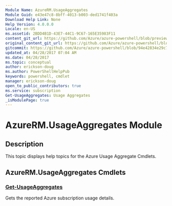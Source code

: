 ```yaml
---
Module Name: AzureRM.UsageAggregates
Module Guid: e43e47c8-8bff-4013-b003-ded1741f403a
Download Help Link: None
Help Version: 4.0.0.0
Locale: en-US
ms.assetid: 2BDD4B1D-43E7-44C1-9C67-165E35983F11
content_git_url: https://github.com/Azure/azure-powershell/blob/preview/src/ResourceManager/UsageAggregates/Commands.UsageAggregates/help/AzureRM.UsageAggregates.md
original_content_git_url: https://github.com/Azure/azure-powershell/blob/preview/src/ResourceManager/UsageAggregates/Commands.UsageAggregates/help/AzureRM.UsageAggregates.md
gitcommit: https://github.com/Azure/azure-powershell/blob/94e42834e29c78cafba9e3f1e99e14af92561036
updated_at: 04/28/2017 07:04 AM
ms.date: 04/28/2017
ms.topic: conceptual
author: erickson-doug
ms.author: PowerShellHelpPub
keywords: powershell, cmdlet
manager: erickson-doug
open_to_public_contributors: true
ms.service: subscription
Get-UsageAggregates: Usage Aggregates
_isModulePage: true
---
```


# AzureRM.UsageAggregates Module
## Description
This topic displays help topics for the Azure Usage Aggregate Cmdlets.

## AzureRM.UsageAggregates Cmdlets
### [Get-UsageAggregates](Get-UsageAggregates.md)
Gets the reported Azure subscription usage details.


